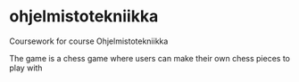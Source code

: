 # ohjelmistotekniikka
Coursework for course Ohjelmistotekniikka

The game is a chess game where users can make their own chess pieces to play with

